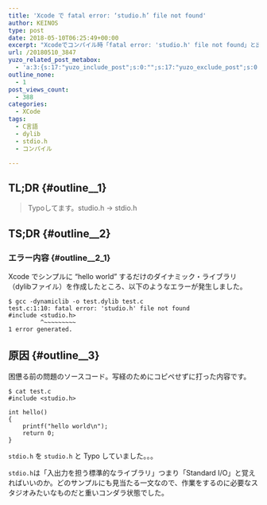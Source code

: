 ```yaml
---
title: 'Xcode で fatal error: ‘studio.h’ file not found'
author: KEINOS
type: post
date: 2018-05-10T06:25:49+00:00
excerpt: "Xcodeでコンパイル時「fatal error: 'studio.h' file not found」と出た場合、'stdio.h'を'studio.h'と Typo しています。"
url: /20180510_3847
yuzo_related_post_metabox:
  - 'a:3:{s:17:"yuzo_include_post";s:0:"";s:17:"yuzo_exclude_post";s:0:"";s:21:"yuzo_disabled_related";N;}'
outline_none:
  - 1
post_views_count:
  - 388
categories:
  - XCode
tags:
  - C言語
  - dylib
  - stdio.h
  - コンパイル

---
```

## TL;DR {#outline__1}

> Typoしてます。studio.h -> stdio.h 

## TS;DR {#outline__2}

### エラー内容 {#outline__2_1}

Xcode でシンプルに &#8220;hello world&#8221; するだけのダイナミック・ライブラリ（dylibファイル）を作成したところ、以下のようなエラーが発生しました。

    $ gcc -dynamiclib -o test.dylib test.c
    test.c:1:10: fatal error: 'studio.h' file not found
    #include <studio.h>
             ^~~~~~~~~~
    1 error generated.
    

## 原因 {#outline__3}

困憊る前の問題のソースコード。写経のためにコピペせずに打った内容です。

    $ cat test.c
    #include <studio.h>
    
    int hello()
    {
        printf("hello world\n");
        return 0;
    }
    

`stdio.h` を `studio.h` と Typo していました。。。

`stdio.h`は「入出力を担う標準的なライブラリ」つまり「Standard I/O」と覚えればいいのか。どのサンプルにも見当たる一文なので、作業をするのに必要なスタジオみたいなものだと重いコンダラ状態でした。